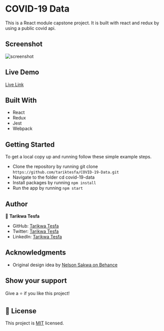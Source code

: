 # COVID-19 Data

This is a React module capstone project. It is built with react and redux by using a public covid api.
## Screenshot

![screenshot](https://user-images.githubusercontent.com/38283436/159509800-f54c6d0c-5a1a-4126-8148-c0420d317c64.png)

## Live Demo

[Live Link](https://covid-19-data-app.herokuapp.com/)

## Built With

- React
- Redux
- Jest
- Webpack

## Getting Started

To get a local copy up and running follow these simple example steps.

- Clone the repository by running git clone `https://github.com/tariktesfa/COVID-19-Data.git`
- Navigate to the folder cd covid-19-data
- Install packages by running `npm install`
- Run the app by running `npm start`

## Author

👤 **Tarikwa Tesfa**

- GitHub: [Tarikwa Tesfa](https://github.com/tariktesfa)
- Twitter: [Tarikwa Tesfa](https://twitter.com/tarik_tesfa)
- LinkedIn: [Tarikwa Tesfa](https://www.linkedin.com/in/tarikwa-tesfa-232a64167/)

## Acknowledgments

- Original design idea by [Nelson Sakwa on Behance](https://www.behance.net/sakwadesignstudio)

## Show your support

Give a ⭐ if you like this project!

## :memo: License
This project is [MIT](./MIT.md) licensed.
